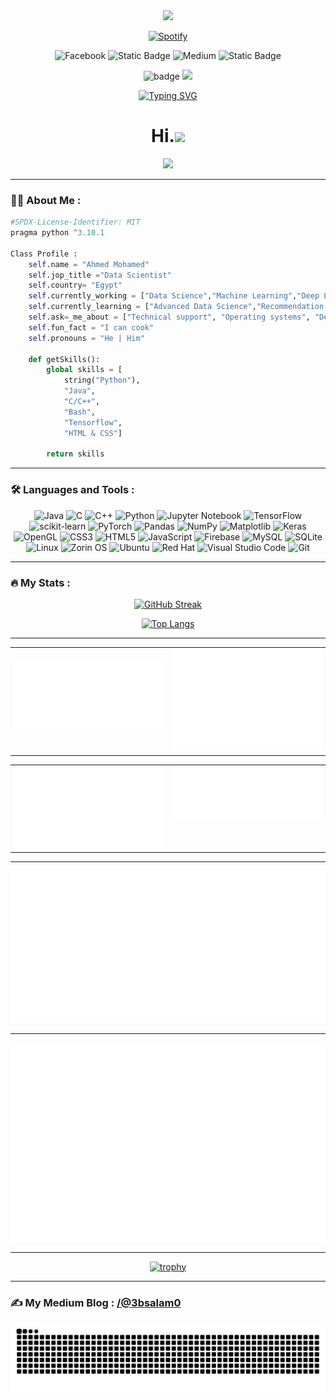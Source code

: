 <div id="header" align="center">
  <img src="https://github.com/Anmol-Baranwal/Cool-GIFs-For-GitHub/assets/74038190/d48893bd-0757-481c-8d7e-ba3e163feae7" height=170 />
</div>
<div id="badges"align="center">

[![Spotify](https://novatorem-self-one.vercel.app/api/spotify)](https://open.spotify.com/user/9m3wv5dp)

![Facebook](https://img.shields.io/badge/Facebook-%231877F2.svg?style=for-the-badge&logo=Facebook&logoColor=white&link=https%3A%2F%2Fwww.facebook.com%2F3BSALAM.Alien)
![Static Badge](https://img.shields.io/badge/instagram-white?style=for-the-badge&logo=instagram&link=https%3A%2F%2Fwww.instagram.com%2F3bsalam.1%2F)
![Medium](https://img.shields.io/badge/Medium-12100E?style=for-the-badge&logo=medium&logoColor=white&link=https%3A%2F%2Fmedium.com%2F@3bsalam0)
![Static Badge](https://img.shields.io/badge/linkedin-white?style=for-the-badge&logo=linkedin&color=%230A66C2&link=https%3A%2F%2Fwww.linkedin.com%2Fin%2Fahmed-abdulsalam1%2F)
</div>
<div id="header1" align="center">
  
  ![badge](https://aktive.kerolloz.dev/egypt/3bsalam-1?label=&color=gray&style=for-the-badge&rnkPrefix=Ranked%20&rnkSuffix=%20In%20Egypt)
  <img src="https://komarev.com/ghpvc/?username=3bsalam-1&color=gray&style=for-the-badge&label=VIEWS"/>
</div>
<div id="view" align="center">

[![Typing SVG](https://readme-typing-svg.demolab.com?font=Anton&pause=1000&color=2388F7&center=true&width=435&lines=Data+Scientist)](https://git.io/typing-svg)
<h1>
  Hi.<img src="https://media.giphy.com/media/hvRJCLFzcasrR4ia7z/giphy.gif" width="30px"/>
</h1>
</div>

<div align="center">
  <img src="https://user-images.githubusercontent.com/74038190/229223263-cf2e4b07-2615-4f87-9c38-e37600f8381a.gif" width="200">
</div>

---
### :man_technologist: About Me :

```python
#SPDX-License-Identifier: MIT
pragma python ^3.10.1

Class Profile :
    self.name = "Ahmed Mohamed"
    self.jop_title ="Data Scientist"
    self.country= "Egypt"
    self.currently_working = ["Data Science","Machine Learning","Deep Learning"]
    self.currently_learning = ["Advanced Data Science","Recommendation Systems","Reinforcement Learning"]
    self.ask=_me_about = ["Technical support", "Operating systems", "Desktop apps", "IT", "Data Science"]
    self.fun_fact = "I can cook"
    self.pronouns = "He | Him"

    def getSkills():
        global skills = [
            string("Python"),
            "Java",
            "C/C++",
            "Bash",
            "Tensorflow",
            "HTML & CSS"]

        return skills

```
---

### :hammer_and_wrench: Languages and Tools :
<div align="center">
 
  ![Java](https://img.shields.io/badge/java-%23ED8B00.svg?style=for-the-badge&logo=openjdk&logoColor=white)
  ![C](https://img.shields.io/badge/c-%2300599C.svg?style=for-the-badge&logo=c&logoColor=white)
  ![C++](https://img.shields.io/badge/c++-%2300599C.svg?style=for-the-badge&logo=c%2B%2B&logoColor=white)
  ![Python](https://img.shields.io/badge/python-3670A0?style=for-the-badge&logo=python&logoColor=ffdd54)
  ![Jupyter Notebook](https://img.shields.io/badge/jupyter-%23FA0F00.svg?style=for-the-badge&logo=jupyter&logoColor=white)
  ![TensorFlow](https://img.shields.io/badge/TensorFlow-%23FF6F00.svg?style=for-the-badge&logo=TensorFlow&logoColor=white)
  ![scikit-learn](https://img.shields.io/badge/scikit--learn-%23F7931E.svg?style=for-the-badge&logo=scikit-learn&logoColor=white)
  ![PyTorch](https://img.shields.io/badge/PyTorch-%23EE4C2C.svg?style=for-the-badge&logo=PyTorch&logoColor=white)
  ![Pandas](https://img.shields.io/badge/pandas-%23150458.svg?style=for-the-badge&logo=pandas&logoColor=white)
  ![NumPy](https://img.shields.io/badge/numpy-%23013243.svg?style=for-the-badge&logo=numpy&logoColor=white)
  ![Matplotlib](https://img.shields.io/badge/Matplotlib-%23ffffff.svg?style=for-the-badge&logo=Matplotlib&logoColor=black)
  ![Keras](https://img.shields.io/badge/Keras-%23D00000.svg?style=for-the-badge&logo=Keras&logoColor=white)
  ![OpenGL](https://img.shields.io/badge/OpenGL-%23FFFFFF.svg?style=for-the-badge&logo=opengl)
  ![CSS3](https://img.shields.io/badge/css3-%231572B6.svg?style=for-the-badge&logo=css3&logoColor=white)
  ![HTML5](https://img.shields.io/badge/html5-%23E34F26.svg?style=for-the-badge&logo=html5&logoColor=white)
  ![JavaScript](https://img.shields.io/badge/javascript-%23323330.svg?style=for-the-badge&logo=javascript&logoColor=%23F7DF1E)
  ![Firebase](https://img.shields.io/badge/Firebase-039BE5?style=for-the-badge&logo=Firebase&logoColor=white)
  ![MySQL](https://img.shields.io/badge/mysql-%2300f.svg?style=for-the-badge&logo=mysql&logoColor=white)
  ![SQLite](https://img.shields.io/badge/sqlite-%2307405e.svg?style=for-the-badge&logo=sqlite&logoColor=white)
  ![Linux](https://img.shields.io/badge/Linux-FCC624?style=for-the-badge&logo=linux&logoColor=black)
  ![Zorin OS](https://img.shields.io/badge/-Zorin%20OS-%2310AAEB?style=for-the-badge&logo=zorin&logoColor=white)
  ![Ubuntu](https://img.shields.io/badge/Ubuntu-E95420?style=for-the-badge&logo=ubuntu&logoColor=white)
  ![Red Hat](https://img.shields.io/badge/Red%20Hat-EE0000?style=for-the-badge&logo=redhat&logoColor=white)
  ![Visual Studio Code](https://img.shields.io/badge/Visual%20Studio%20Code-0078d7.svg?style=for-the-badge&logo=visual-studio-code&logoColor=white)
  ![Git](https://img.shields.io/badge/git-%23F05033.svg?style=for-the-badge&logo=git&logoColor=white)
</div>

---

### :fire: My Stats :
<div align="center">
  
[![GitHub Streak](http://github-readme-streak-stats.herokuapp.com?user=3bsalam-1&exclude_days=Mon%2CTue%2CSat&theme=github-dark-dimmed&hide_border=true&stroke=EBEBEB00&date_format=j%20M%5B%20Y%5D&background=EB545400&excludeDaysLabel=EB545400)](https://github.com/3bsalam-1?tab=repositories)

[![Top Langs](https://github-readme-stats.vercel.app/api/top-langs/?username=3bsalam-1&bg_color=00000000&border_color=00000000&&langs_count=10&layout=compact)](https://github.com/3bsalam-1?tab=repositories) <!--(https://github.com/anuraghazra/github-readme-stats)-->

---

<table><tr><td valign="top" width="50%">

<br>

<img src="./assets/metrics.plugin.overview.svg">

</td><td valign="top" width="50%">

<img src="./assets/metrics.plugin.isocalendar.fullyear.svg" >

</td></tr></table>

<table><tr><td valign="top" width="50%">

<img src="./assets/metrics.plugin.activity.svg">

</td><td valign="top" width="50%">

<img src="./assets/metrics.plugin.stargazers.svg" >

</td></tr></table>

</details>

---

<img src="./assets/metrics.plugin.wakatime.svg">

---

<img src="./assets/metrics.plugin.achievements.svg">

---

 [![trophy](https://github-profile-trophy-ahmed.vercel.app/?username=3bsalam-1&theme=onedark&no-bg=true&no-frame=true&column=-1)](https://github.com/3bsalam-1?tab=repositories)<!--(https://github.com/ryo-ma/github-profile-trophy)-->
</div>
 
---
 
### :writing_hand: My Medium Blog  : [/@3bsalam0](https://medium.com/@3bsalam0)

![snake gif](https://github.com/3bsalam-1/3bsalam-1/blob/output/github-contribution-grid-snake-dark.svg)
